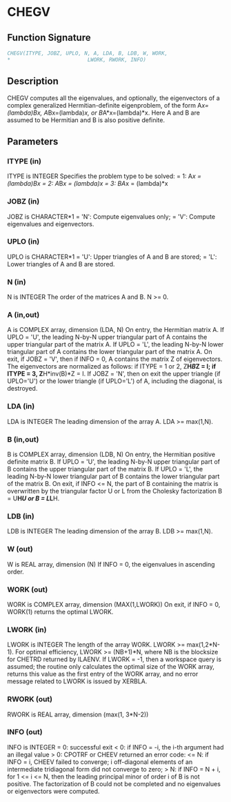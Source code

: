 # CHEGV

## Function Signature

```fortran
CHEGV(ITYPE, JOBZ, UPLO, N, A, LDA, B, LDB, W, WORK,
*                         LWORK, RWORK, INFO)
```

## Description


 CHEGV computes all the eigenvalues, and optionally, the eigenvectors
 of a complex generalized Hermitian-definite eigenproblem, of the form
 A*x=(lambda)*B*x,  A*Bx=(lambda)*x,  or B*A*x=(lambda)*x.
 Here A and B are assumed to be Hermitian and B is also
 positive definite.

## Parameters

### ITYPE (in)

ITYPE is INTEGER Specifies the problem type to be solved: = 1: A*x = (lambda)*B*x = 2: A*B*x = (lambda)*x = 3: B*A*x = (lambda)*x

### JOBZ (in)

JOBZ is CHARACTER*1 = 'N': Compute eigenvalues only; = 'V': Compute eigenvalues and eigenvectors.

### UPLO (in)

UPLO is CHARACTER*1 = 'U': Upper triangles of A and B are stored; = 'L': Lower triangles of A and B are stored.

### N (in)

N is INTEGER The order of the matrices A and B. N >= 0.

### A (in,out)

A is COMPLEX array, dimension (LDA, N) On entry, the Hermitian matrix A. If UPLO = 'U', the leading N-by-N upper triangular part of A contains the upper triangular part of the matrix A. If UPLO = 'L', the leading N-by-N lower triangular part of A contains the lower triangular part of the matrix A. On exit, if JOBZ = 'V', then if INFO = 0, A contains the matrix Z of eigenvectors. The eigenvectors are normalized as follows: if ITYPE = 1 or 2, Z**H*B*Z = I; if ITYPE = 3, Z**H*inv(B)*Z = I. If JOBZ = 'N', then on exit the upper triangle (if UPLO='U') or the lower triangle (if UPLO='L') of A, including the diagonal, is destroyed.

### LDA (in)

LDA is INTEGER The leading dimension of the array A. LDA >= max(1,N).

### B (in,out)

B is COMPLEX array, dimension (LDB, N) On entry, the Hermitian positive definite matrix B. If UPLO = 'U', the leading N-by-N upper triangular part of B contains the upper triangular part of the matrix B. If UPLO = 'L', the leading N-by-N lower triangular part of B contains the lower triangular part of the matrix B. On exit, if INFO <= N, the part of B containing the matrix is overwritten by the triangular factor U or L from the Cholesky factorization B = U**H*U or B = L*L**H.

### LDB (in)

LDB is INTEGER The leading dimension of the array B. LDB >= max(1,N).

### W (out)

W is REAL array, dimension (N) If INFO = 0, the eigenvalues in ascending order.

### WORK (out)

WORK is COMPLEX array, dimension (MAX(1,LWORK)) On exit, if INFO = 0, WORK(1) returns the optimal LWORK.

### LWORK (in)

LWORK is INTEGER The length of the array WORK. LWORK >= max(1,2*N-1). For optimal efficiency, LWORK >= (NB+1)*N, where NB is the blocksize for CHETRD returned by ILAENV. If LWORK = -1, then a workspace query is assumed; the routine only calculates the optimal size of the WORK array, returns this value as the first entry of the WORK array, and no error message related to LWORK is issued by XERBLA.

### RWORK (out)

RWORK is REAL array, dimension (max(1, 3*N-2))

### INFO (out)

INFO is INTEGER = 0: successful exit < 0: if INFO = -i, the i-th argument had an illegal value > 0: CPOTRF or CHEEV returned an error code: <= N: if INFO = i, CHEEV failed to converge; i off-diagonal elements of an intermediate tridiagonal form did not converge to zero; > N: if INFO = N + i, for 1 <= i <= N, then the leading principal minor of order i of B is not positive. The factorization of B could not be completed and no eigenvalues or eigenvectors were computed.

